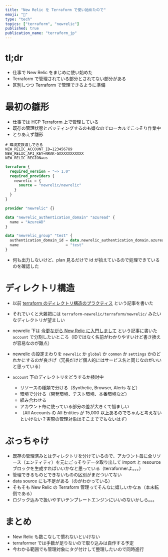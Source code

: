 ```yaml
---
title: "New Relic を Terraform で使い始めたので"
emoji: "🥚"
type: "tech"
topics: ["terraform", "newrelic"]
published: true
publication_name: "terraform_jp"
---
```


# tl;dr

- 仕事で New Relic をまじめに使い始めた
- Terraform で管理されている部分とされてない部分がある
- 区別しつつ Terraform で管理できるように準備

# 最初の雛形

- 仕事では HCP Terraform 上で管理している
- 既存の管理状態とバッティングするのも嫌なのでローカルでこっそり作業中
- とりあえず雛形

```env:.env
# 環境変数渡しできる
NEW_RELIC_ACCOUNT_ID=123456789
NEW_RELIC_API_KEY=NRAK-GXXXXXXXXXXX
NEW_RELIC_REGION=us
```

```hcl:provider.tf
terraform {
  required_version = "~> 1.0"
  required_providers {
    newrelic = {
      source = "newrelic/newrelic"
    }
  }
}

provider "newrelic" {}
```

```hcl:auth.tf
data "newrelic_authentication_domain" "azuread" {
  name = "AzureAD"
}

data "newrelic_group" "test" {
  authentication_domain_id = data.newrelic_authentication_domain.azuread.id
  name                     = "test"
}
```

- 何も出力しないけど、plan 見るだけで id が拾えているので処理できているのを確認した

# ディレクトリ構造

- 以前 [terraform のディレクトリ構造のプラクティス](https://zenn.dev/terraform_jp/articles/2024-08-12_terraform_directories) という記事を書いた
- それでいくと大雑把には `terraform-newrelic/terraform/newrelic/` みたいなディレクトリが望ましい
- newrelic 下は [今更ながら New Relic に入門しまして](https://zenn.dev/raki/articles/2024-09-10_new_relic_cli) という記事に書いた `account` で分割したいところ（IDではなく名前がわかりやすいけど書き換えが容易なのが難点）
- newrelic の設定まわりを `newrelic` か `global` か `common` か `settings` かのどれかにするのが良さげ（冗長だけど個人的にはサービス名と同じなのがいいと思っている）
- `account` 下のディレクトリをどうするか検討中

  - リソースの種類で分ける（Synthetic, Browser, Alerts など）
  - 環境で分ける（開発環境、テスト環境、本番環境など）
  - 組み合わせる
  - アカウント毎に使っている部分の差が大きくて悩ましい
  - （All Accounts の All Entities が 15,000 以上あるのでちゃんと考えないといけない？実際の管理対象はそこまででもないはず）

# ぶっちゃけ

- 既存の管理済みとはディレクトリを分けているので、アカウント毎に全リソース（エンティティ）を元にごっそりデータ取り出して import と resource ブロックを生成すればいいかなと思っている（terraformerよ。。。）
- 管理できるものとできないものの区別がまだついてない
- data source にも不足がある（のがわかっている）
- そもそも New Relic の Terraform 管理ってそんなに嬉しいかなぁ（本末転倒である）
- ロジック込みで扱いやすいテンプレートエンジンにいいのないかしら。。。

# まとめ

- New Relic も数こなして慣れないといけない
- terraformer では手数が足りないので取り込みは自作する予定
- 今わかる範囲でも管理対象にタグ付けして整理したいので同時進行
